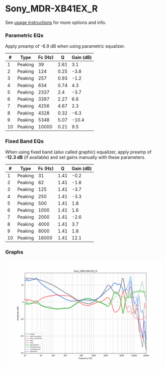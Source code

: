 # Sony_MDR-XB41EX_R
See [usage instructions](https://github.com/jaakkopasanen/AutoEq#usage) for more options and info.

### Parametric EQs
Apply preamp of -6.9 dB when using parametric equalizer.

|   # | Type    |   Fc (Hz) |    Q |   Gain (dB) |
|-----|---------|-----------|------|-------------|
|   1 | Peaking |        39 | 2.61 |         3.1 |
|   2 | Peaking |       124 | 0.25 |        -3.8 |
|   3 | Peaking |       257 | 0.93 |        -1.2 |
|   4 | Peaking |       634 | 0.74 |         4.3 |
|   5 | Peaking |      2337 | 2.4  |        -3.7 |
|   6 | Peaking |      3397 | 2.27 |         6.6 |
|   7 | Peaking |      4256 | 4.67 |         2.3 |
|   8 | Peaking |      4328 | 0.32 |        -6.3 |
|   9 | Peaking |      5348 | 5.07 |       -10.4 |
|  10 | Peaking |     10000 | 0.21 |         9.5 |

### Fixed Band EQs
When using fixed band (also called graphic) equalizer, apply preamp of **-12.3 dB** (if available) and set gains manually with these parameters.

|   # | Type    |   Fc (Hz) |    Q |   Gain (dB) |
|-----|---------|-----------|------|-------------|
|   1 | Peaking |        31 | 1.41 |        -0.2 |
|   2 | Peaking |        62 | 1.41 |        -1.8 |
|   3 | Peaking |       125 | 1.41 |        -3.7 |
|   4 | Peaking |       250 | 1.41 |        -3.3 |
|   5 | Peaking |       500 | 1.41 |         1.8 |
|   6 | Peaking |      1000 | 1.41 |         1.6 |
|   7 | Peaking |      2000 | 1.41 |        -2.6 |
|   8 | Peaking |      4000 | 1.41 |         3.7 |
|   9 | Peaking |      8000 | 1.41 |         1.8 |
|  10 | Peaking |     16000 | 1.41 |        12.1 |

### Graphs
![](./Sony_MDR-XB41EX_R.png)
